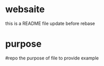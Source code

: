 # websaite
this is a README file
update before rebase
# purpose
#repo
the purpose of file to provide example